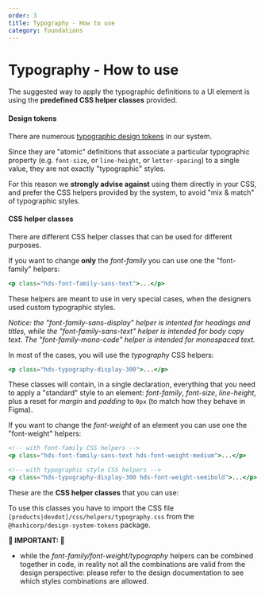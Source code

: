 ```yaml
---
order: 3
title: Typography - How to use
category: foundations
---
```


# Typography - How to use

The suggested way to apply the typographic definitions to a UI element is using the **predefined CSS helper classes** provided.

#### Design tokens

There are numerous [typographic design tokens](./tokens) in our system.

Since they are "atomic" definitions that associate a particular typographic property (e.g. `font-size`, or `line-height`, or `letter-spacing`) to a single value, they are not exactly "typographic" styles.

For this reason we **strongly advise against** using them directly in your CSS, and prefer the CSS helpers provided by the system, to avoid "mix & match" of typographic styles.

#### CSS helper classes

There are different CSS helper classes that can be used for different purposes.

If you want to change **only** the _font-family_ you can use one the "font-family" helpers:

```handlebars
<p class="hds-font-family-sans-text">...</p>
```

These helpers are meant to use in very special cases, when the designers used custom typographic styles.

_Notice: the "font-family-sans-display" helper is intented for headings and titles, while the "font-family-sans-text" helper is intended for body copy text. The "font-family-mono-code" helper is intended for monospaced text._

In most of the cases, you will use the _typography_ CSS helpers:

```handlebars
<p class="hds-typography-display-300">...</p>
```

These classes will contain, in a single declaration, everything that you need to apply a "standard" style to an element: _font-family_, _font-size_, _line-height_, plus a reset for _margin_ and _padding_ to `0px` (to match how they behave in Figma).

If you want to change the _font-weight_ of an element you can use one the "font-weight" helpers:

```handlebars
<!-- with font-family CSS helpers -->
<p class="hds-font-family-sans-text hds-font-weight-medium">...</p>

<!-- with typographic style CSS helpers -->
<p class="hds-typography-display-300 hds-font-weight-semibold">...</p>
```

These are the **CSS helper classes** that you can use:

To use this classes you have to import the CSS file `[products|devdot]/css/helpers/typography.css` from the `@hashicorp/design-system-tokens` package.

**🚨 IMPORTANT: 🚨**

*   while the _font-family/font-weight/typography_ helpers can be combined together in code, in reality not all the combinations are valid from the design perspective: please refer to the design documentation to see which styles combinations are allowed.